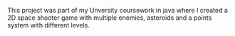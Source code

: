 This project was part of my Unversity coursework in java where I created a 2D space shooter game with multiple enemies, asteroids and a points system with different levels.
